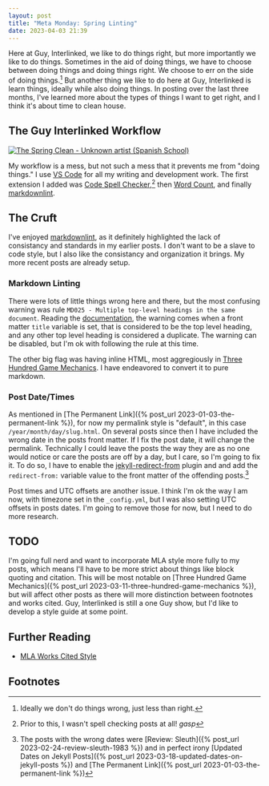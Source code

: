 ```yaml
---
layout: post
title: "Meta Monday: Spring Linting"
date: 2023-04-03 21:39
---
```


Here at Guy, Interlinked, we like to do things right, but more importantly we like to do things. Sometimes in the aid of doing things, we have to choose between doing things and doing things right. We choose to err on the side of doing things.[^1] But another thing we like to do here at Guy, Interlinked is learn things, ideally while also doing things. In posting over the last three months, I've learned more about the types of things I want to get right, and I think it's about time to clean house.

## The Guy Interlinked Workflow

[![The Spring Clean - Unknown artist (Spanish School)](https://upload.wikimedia.org/wikipedia/commons/thumb/6/65/The_Spring_Clean_-_Unknown_artist_%28Spanish_School%29.jpg/512px-The_Spring_Clean_-_Unknown_artist_%28Spanish_School%29.jpg "Unidentified artist, Spanish School, 19th Century, Public domain, via Wikimedia Commons")](https://commons.wikimedia.org/wiki/File:The_Spring_Clean_-_Unknown_artist_(Spanish_School).jpg)

My workflow is a mess, but not such a mess that it prevents me from "doing things." I use [VS Code](https://code.visualstudio.com/) for all my writing and development work. The first extension I added was [Code Spell Checker](https://marketplace.visualstudio.com/items?itemName=streetsidesoftware.code-spell-checker),[^2] then [Word Count](https://marketplace.visualstudio.com/items?itemName=ms-vscode.wordcount), and finally [markdownlint](https://marketplace.visualstudio.com/items?itemName=DavidAnson.vscode-markdownlint).

## The Cruft

I've enjoyed [markdownlint](https://marketplace.visualstudio.com/items?itemName=DavidAnson.vscode-markdownlint), as it definitely highlighted the lack of consistancy and standards in my earlier posts. I don't want to be a slave to code style, but I also like the consistancy and organization it brings. My more recent posts are already setup.

### Markdown Linting

There were lots of little things wrong here and there, but the most confusing warning was rule `MD025 - Multiple top-level headings in the same document`. Reading the [documentation](https://github.com/DavidAnson/markdownlint/blob/v0.27.0/doc/md025.md), the warning comes when a front matter `title` variable is set, that is considered to be the top level heading, and any other top level heading is considered a duplicate. The warning can be disabled, but I'm ok with following the rule at this time.

The other big flag was having inline HTML, most aggregiously in [Three Hundred Game Mechanics](https://github.com/guyinterlinked/guyinterlinked.github.io/blob/main/_posts/2023-03-11-three-hundred-game-mechanics.md?plain=1). I have endeavored to convert it to pure markdown.

### Post Date/Times

As mentioned in [The Permanent Link]({% post_url 2023-01-03-the-permanent-link %}), for now my permalink style is "default", in this case `/year/month/day/slug.html`. On several posts since then I have included the wrong date in the posts front matter. If I fix the post date, it will change the permalink. Technically I could leave the posts the way they are as no one would notice or care the posts are off by a day, but I care, so I'm going to fix it. To do so, I have to enable the [jekyll-redirect-from](https://rubygems.org/gems/jekyll-redirect-from) plugin and and add the `redirect-from:` variable value to the front matter of the offending posts.[^3]

Post times and UTC offsets are another issue. I think I'm ok the way I am now, with timezone set in the `_config.yml`, but I was also setting UTC offsets in posts dates.  I'm going to remove those for now, but I need to do more research.

## TODO

I'm going full nerd and want to incorporate MLA style more fully to my posts, which means I'll have to be more strict about things like block quoting and citation. This will be most notable on [Three Hundred Game Mechanics]({% post_url 2023-03-11-three-hundred-game-mechanics %}), but will affect other posts as there will more distinction between footnotes and works cited. Guy, Interlinked is still a one Guy show, but I'd like to develop a style guide at some point.

## Further Reading

- [MLA Works Cited Style](https://www.scribbr.com/mla/works-cited/)

## Footnotes

[^1]: Ideally we don't do things wrong, just less than right.

[^2]: Prior to this, I wasn't spell checking posts at all! *gasp*

[^3]: The posts with the wrong dates were [Review: Sleuth]({% post_url 2023-02-24-review-sleuth-1983 %}) and in perfect irony [Updated Dates on Jekyll Posts]({% post_url 2023-03-18-updated-dates-on-jekyll-posts %}) and [The Permanent Link]({% post_url 2023-01-03-the-permanent-link %})
